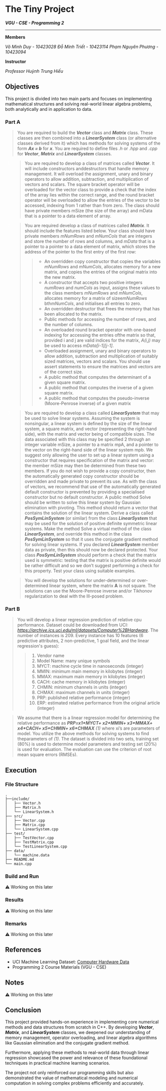 
# The Tiny Project

***VGU - CSE - Programming 2***

---

**Members**

*Võ Minh Duy           -   10423028*
*Đỗ Minh Triết         -   10423114*
*Phạm Nguyên Phương    -   10423094*

**Instructor**

*Professor Huỳnh Trung Hiếu*

## Objectives

This project is divided into two main parts and focuses on implementing mathematical structures and solving real-world linear algebra problems, both analytically and in application to data.

### Part A

<span style="color:white;">

> You are required to build the ***Vector*** class and ***Matrix*** class. These classes are then combined into a ***LinearSystem*** class (or alternative classes derived from it) which has methods for solving systems of the form ***Ax = b*** for ***x***. You are required to define files *.h* or *.hpp* and *.cpp* for ***Vector***, ***Matrix*** and ***LinearSystem*** classes.

</span>

<span style="color:white;">

1. > You are required to develop a class of matrices called ***Vector***. It will include constructors anddestructors that handle memory management. It will overload the assignment, unary and binary operators to allow addition, subtraction, and multiplication of vectors and scalars. The square bracket operator will be overloaded for the vector class to provide a check that the index of the array lies within the correct range, and the round bracket operator will be overloaded to allow the entries of the vector to be accessed, indexing from 1 rather than from zero. The class should have private members mSize (the size of the array) and mData that is a pointer to a data element of array.

2. > You are required develop a class of matrices called ***Matrix***. It should include the features listed below. Your class should have private members *mNumRows* and *mNumCols* that are integers and store the number of rows and columns, and *mData* that is a pointer to a pointer to a data element of matrix, which stores the address of the pointer to the first entry of the first row:
    >>- An overridden copy constructor that copies the variables *mNumRows* and *mNumCols*, allocates memory for a new matrix, and copies the entries of the original matrix into the new matrix.
    >>- A constructor that accepts two positive integers *numRows* and *numCols* as input, assigns these values to the class members *mNumRows* and *mNumCols*, allocates memory for a matrix of sizee*mNumRows* bth*mNumCols*, and initialises all entries to zero.
    >>- An overridden destructor that frees the memory that has been allocated to the matrix.
    >>- Public methods for accessing the number of rows, and the number of columns.
    >>- An overloaded round bracket operator with one-based indexing for accessing the entries ofthe matrix so that, provided i and j are valid indices for the matrix, *A(i,j)* may be used to access *mData[i-1][j-1]*.
    >>- Overloaded assignment, unary and binary operators to allow addition, subtraction and multiplication of suitably sized matrices, vectors and scalars. You should use assert statements to ensure the matrices and vectors are of the correct size.
    >>- A public method that computes the determinant of a given square matrix.
    >>- A public method that computes the inverse of a given square matrix.
    >>- A public method that computes the pseudo-inverse (Moore-Penrose inverse) of a given matrix

3. > You are required to develop a class called ***LinearSystem*** that may be used to solve linear systems. Assuming the system is nonsingular, a linear system is defined by the size of the linear system, a square matrix, and vector (representing the right-hand side), with the matrix and vector being of compatible sizes. The data associated with this class may be specified 2 through an integer variable mSize, a pointer to a matrix mpA, and a pointer to the vector on the right-hand side of the linear system mpb. We suggest only allowing the user to set up a linear system using a constructor that requires specification of the matrix and vector: the member mSize may then be determined from these two members. If you do not wish to provide a copy constructor, then the automatically generated copy constructor should be overridden and made private to prevent its use. As with the class of vectors, we recommend that use of the automatically generated default constructor is prevented by providing a specialised constructor but no default constructor. A public method Solve should be written to solve this linear system by Gaussian elimination with pivoting. This method should return a vector that contains the solution of the linear system. Derive a class called ***PosSymLinSystem*** (or similar) from the class ***LinearSystem*** that may be used for the solution of positive definite symmetric linear systems. Make the method Solve a virtual method of the class ***LinearSystem***, and override this method in the class ***PosSymLinSystem*** so that it uses the conjugate gradient method for solving linear systems. If you declared ***LinearSystem*** member data as private, then this should now be declared protected. Your class ***PosSymLinSystem*** should perform a check that the matrix used is symmetric: testing that the matrix is positive definite would be rather difficult and so we don’t suggest performing a check for this property. Test your class using suitable examples.

4. > You will develop the solutions for under-determined or over-determined linear system, where the matrix **A** is not square. The solutions can use the Moore-Penrose inverse and/or Tikhonov regularization to deal with the Ill-posed problem.

</span>

### Part B

> You will develop a linear regression prediction of relative cpu performance. Dataset could be downloaded from UCI: <ins>*<https://archive.ics.uci.edu/ml/datasets/Computer%2BHardware>*</ins>. The number of instances is 209. Every instance has 10 features (6 predictive attributes, 2 non-predictive, 1 goal field, and the linear regression's guess):
>> 1.   Vendor name
>> 2.   Model Name: many unique symbols
>> 3.   MYCT: machine cycle time in nanoseconds (integer)
>> 4.   MMIN: minimum main memory in kilobytes (integer)
>> 5.   MMAX: maximum main memory in kilobytes (integer)
>> 6.   CACH: cache memory in kilobytes (integer)
>> 7.   CHMIN: minimum channels in units (integer)
>> 8.   CHMAX: maximum channels in units (integer)
>> 9.   PRP: published relative performance (integer)
>> 10.  ERP: estimated relative performance from the original article (integer)

> We assume that there is a linear regression model for determining the relative performance as ***PRP=x1\*MYCT+ x2\*MMIN+ x3\*MMAX+ x4\*CACH+ x5\*CHMIN+ x6\*CHMAX*** *(1)* where xi’s are parameters of model. You utilize the above methods for solving systems to find theparameters of *(1)*. The dataset is divided into two sets, training set (80%) is used to determine model parameters and testing set (20%) is used for evaluation. The evaluation can use the criterion of root mean square errors (RMSEs).

## Execution

### File Structure
```
.
├──include/
│   ├── Vector.h
│   ├── Matrix.h
│   └── LinearSystem.h
├── src/
│   ├── Vector.cpp
│   ├── Matrix.cpp
│   └── LinearSystem.cpp
├── test/
│   ├── TestVector.cpp
│   ├── TestMatrix.cpp
│   └── TestLinearSystem.cpp
├── data/
│   └── machine.data
├── README.md
└── main.cpp
```
### Build and Run

:warning: Working on this later

### Results

:warning: Working on this later

### Remarks

:warning: Working on this later

## References
 * UCI Machine Learning Dataset: [Computer Hardware Data](https://archive.ics.uci.edu/ml/datasets/Computer%2BHardware)
 * Programming 2 Course Materials (VGU - CSE)

## Notes

:warning: Working on this later

## Conclusion

This project provided hands-on experience in implementing core numerical methods and data structures from scratch in C++. By developing ***Vector***, ***Matrix***, and ***LinearSystem*** classes, we deepened our understanding of memory management, operator overloading, and linear algebra algorithms like Gaussian elimination and the conjugate gradient method.

Furthermore, applying these methods to real-world data through linear regression showcased the power and relevance of these foundational techniques in practical machine learning scenarios.

The project not only reinforced our programming skills but also demonstrated the value of mathematical modeling and numerical computation in solving complex problems efficiently and accurately.
